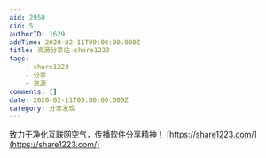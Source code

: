 ```yaml
---
aid: 2950
cid: 5
authorID: 1629
addTime: 2020-02-11T09:00:00.000Z
title: 资源分享站-share1223
tags:
    - share1223
    - 分享
    - 资源
comments: []
date: 2020-02-11T09:00:00.000Z
category: 分享发现
---
```


致力于净化互联网空气，传播软件分享精神！ [https://share1223.com/](https://share1223.com/)
